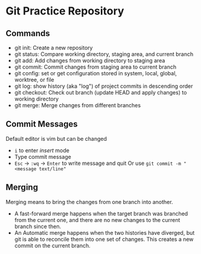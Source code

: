 # Git Practice Repository

## Commands

- git init: Create a new repository
- git status: Compare working directory, staging area, and current branch
- git add: Add changes from working directory to staging area
- git commit: Commit changes from staging area to current branch
- git config: set or get configuration stored in system, local, global, worktree, or file
- git log: show history (aka "log") of project commits in descending order
- git checkout: Check out branch (update HEAD and apply changes) to working directory
- git merge: Merge changes from different branches

## Commit Messages

Default editor is vim but can be changed
 - `i` to enter *insert* mode
 - Type commit message
 - `Esc` -> `:wq` -> `Enter` to write message and quit
Or use `git commit -m "<message text/line"`

## Merging

Merging means to bring the changes from one branch into another.

- A fast-forward merge happens when the target branch was branched from the current one, and there are no new changes to the current branch since then.
- An Automatic merge happens when the two histories have diverged, but git is able to reconcile them into one set of changes. This creates a new commit on the current branch.

